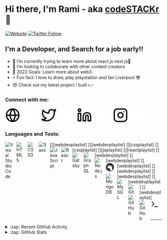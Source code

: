 # Hi there, I'm Rami - aka [codeSTACKr][linkedin] 👋 


[![Website](https://img.shields.io/website?label=codeSTACKr.com&style=for-the-badge&url=https%3A%2F%2Fcodestackr.com)](https://ramy.cf)
[![Twitter Follow](https://img.shields.io/twitter/follow/codeSTACKr?color=1DA1F2&logo=twitter&style=for-the-badge)]( https://twitter.com/Ramy_Samy_I)



## I'm a Developer, and Search for a job early!!

- 🌱 I’m currently trying to learn more about react.js next.js🤣
- 👯 I’m looking to collaborate with other content creators
- 🥅 2022 Goals: Learn more about web3
- ⚡ Fun fact: I love to draw, play playstation and fan Liverpool 😎
- 😻 Check out my latest project i built 👉
### Connect with me:

[![website](./img/globe-light.svg)](https://ramy.cf#gh-light-mode-only)
[![website](./img/globe-dark.svg)](https://ramy.cf#gh-dark-mode-only)
&nbsp;&nbsp;
[![website](./img/twitter-light.svg)](https://twitter.com/Ramy_Samy_I#gh-light-mode-only)
[![website](./img/twitter-dark.svg)](https://twitter.com/Ramy_Samy_I#gh-dark-mode-only)
&nbsp;&nbsp;
[![website](./img/linkedin-light.svg)](https://www.linkedin.com/in/rami-sami-94b57077/#gh-light-mode-only)
[![website](./img/linkedin-dark.svg)](https://www.linkedin.com/in/rami-sami-94b57077/#gh-dark-mode-only)
&nbsp;&nbsp;
[![website](./img/instagram-light.svg)](https://www.instagram.com/rami_sami_i/#gh-light-mode-only)
[![website](./img/instagram-dark.svg)](https://www.instagram.com/rami_sami_i/#gh-dark-mode-only)

### Languages and Tools:

[<img align="left" alt="Visual Studio Code" width="26px" src="https://cdn.jsdelivr.net/gh/devicons/devicon/icons/vscode/vscode-original.svg" style="padding-right:10px;" />][webdevplaylist]
[<img align="left" alt="HTML5" width="26px" src="https://cdn.jsdelivr.net/gh/devicons/devicon/icons/html5/html5-original.svg" style="padding-right:10px;" />][webdevplaylist]
[<img align="left" alt="CSS3" width="26px" src="https://cdn.jsdelivr.net/gh/devicons/devicon/icons/css3/css3-original.svg" style="padding-right:10px;" />][cssplaylist]
[<img align="left" alt="Sass" width="26px" src="https://cdn.jsdelivr.net/gh/devicons/devicon/icons/sass/sass-original.svg" style="padding-right:10px;" />][cssplaylist]
[<img align="left" alt="JavaScript" width="26px" src="https://cdn.jsdelivr.net/gh/devicons/devicon/icons/javascript/javascript-original.svg" style="padding-right:10px;" />][jsplaylist]
[<img align="left" alt="React" width="26px" src="https://cdn.jsdelivr.net/gh/devicons/devicon/icons/react/react-original.svg" style="padding-right:10px;" />][reactplaylist]
[<img align="left" alt="Gatsby" width="26px" src="https://cdn.jsdelivr.net/gh/devicons/devicon/icons/gatsby/gatsby-original.svg" style="padding-right:10px;" />][webdevplaylist]
[<img align="left" alt="GraphQL" width="26px" src="https://cdn.jsdelivr.net/gh/devicons/devicon/icons/graphql/graphql-plain.svg" style="padding-right:10px;" />][webdevplaylist]
[<img align="left" alt="Node.js" width="26px" src="https://cdn.jsdelivr.net/gh/devicons/devicon/icons/nodejs/nodejs-original.svg" style="padding-right:10px;" />][webdevplaylist]
[<img align="left" alt="Deno" width="26px" src="./img/deno-light.svg" style="padding-right:10px;" />][webdevplaylist]
[<img align="left" alt="MongoDB" width="26px" src="https://cdn.jsdelivr.net/gh/devicons/devicon/icons/mongodb/mongodb-original.svg" style="padding-right:10px;" />][webdevplaylist]
[<img align="left" alt="MySQL" width="26px" src="https://cdn.jsdelivr.net/gh/devicons/devicon/icons/mysql/mysql-original.svg" style="padding-right:10px;" />][webdevplaylist]
[<img align="left" alt="Git" width="26px" src="https://cdn.jsdelivr.net/gh/devicons/devicon/icons/git/git-original.svg" style="padding-right:10px;" />][webdevplaylist]
[<img align="left" alt="GitHub" width="26px" src="https://user-images.githubusercontent.com/3369400/139447912-e0f43f33-6d9f-45f8-be46-2df5bbc91289.png" style="padding-right:10px;" />](https://www.youtube.com/playlist?list=PLkwxH9e_vrAJ0WbEsFA9W3I1W-g_BTsbt#gh-dark-mode-only)
[<img align="left" alt="GitHub" width="26px" src="https://user-images.githubusercontent.com/3369400/139448065-39a229ba-4b06-434b-bc67-616e2ed80c8f.png" style="padding-right:10px;" />](https://www.youtube.com/playlist?list=PLkwxH9e_vrAJ0WbEsFA9W3I1W-g_BTsbt#gh-light-mode-only)
[<img align="left" alt="Terminal" width="26px" src="./img/terminal-light.svg" />](https://www.youtube.com/playlist?list=PLkwxH9e_vrAJ0WbEsFA9W3I1W-g_BTsbt#gh-light-mode-only)
[<img align="left" alt="Terminal" width="26px" src="./img/terminal-dark.svg" />](https://www.youtube.com/playlist?list=PLkwxH9e_vrAJ0WbEsFA9W3I1W-g_BTsbt#gh-dark-mode-only)

<br />
<br />

---

<details>
  <summary>:zap: Recent GitHub Activity</summary>
  
<!--START_SECTION:activity-->

<!--END_SECTION:activity-->

</details>

<details>
  <summary>:zap: GitHub Stats</summary>

  <img align="left" alt="codeSTACKr's GitHub Stats" src="https://github-readme-stats.vercel.app/api?username=Rami-init&show_icons=true&hide_border=false&title_color=ff652f&icon_color=FFE400&bg_color=09131B&text_color=ffffff&border_color=0c1a25" />

</details>

[website]: https://ramy.cf
[twitter]: https://twitter.com/Ramy_Samy_I
[youtube]: https://www.youtube.com/channel/UCKvmQiU8GRJB47H35jK89aA
[instagram]: https://www.instagram.com/rami_sami_i/
[linkedin]: https://www.linkedin.com/in/rami-sami-94b57077/
[facebook]: https://www.facebook.com/profile.php?id=100005091041495

